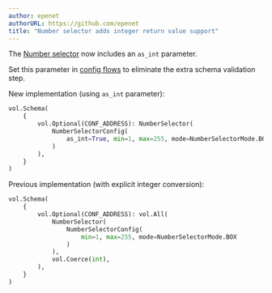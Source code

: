 ```yaml
---
author: epenet
authorURL: https://github.com/epenet
title: "Number selector adds integer return value support"
---
```


The [Number selector](https://www.home-assistant.io/docs/blueprint/selectors/#number-selector) now includes an `as_int` parameter.

Set this parameter in [config flows](/docs/data_entry_flow_index#show-form) to eliminate the extra schema validation step.

New implementation (using `as_int` parameter):

```python
vol.Schema(
    {
        vol.Optional(CONF_ADDRESS): NumberSelector(
            NumberSelectorConfig(
                as_int=True, min=1, max=255, mode=NumberSelectorMode.BOX
            )
        ),
    }
)
```

Previous implementation (with explicit integer conversion):

```python
vol.Schema(
    {
        vol.Optional(CONF_ADDRESS): vol.All(
            NumberSelector(
                NumberSelectorConfig(
                    min=1, max=255, mode=NumberSelectorMode.BOX
                )
            ),
            vol.Coerce(int),
        ),
    }
)
```
